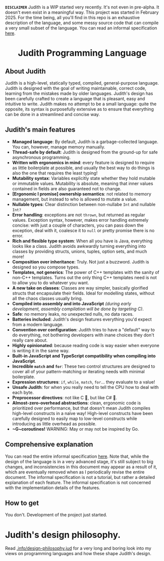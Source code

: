 **`DISCLAIMER`** Judith is a WIP started very recently. It's not even in pre-alpha. It doesn't even exist in a meaningful way. This project was started in February 2025. For the time being, all you'll find in this repo is an exhaustive description of the language, and some messy source code that can compile a very small subset of the language. You can read an informal specification [here](.info/spec.md).

<div align="center">
  <h1>Judith Programming Language</h1>
</div>

## About Judith
Judith is a high-level, statically typed, compiled, general-purpose language. Judith is designed with the goal of writing maintainable, correct code, learning from the mistakes made by older languages. Judith's design has been carefully crafted to create a language that is pleasant, easy and intuitive to write. Judith makes no attempt to be a small language: quite the opposite, its syntax is purposefully extensive as to ensure that everything can be done in a streamlined and concise way.

## Judith's main features

- **Managed language**: By default, Judith is a garbage-collected language. You can, however, manage memory manually.
- **Thread-safe by default**: Judith is designed from the ground-up for safe asynchronous programming.
- **Written with ergonomics in mind**: every feature is designed to require as little boilerplate at possible, and usually the best way to do things is also the one that requires the least typing!
- **Mutability syntax**: Variables explicitly state whether they hold mutable or immutable values. Mutability is absolute, meaning that inner values contained in fields are also guaranteed not to change.
- **[Ergonomic I promise] ownership semantics**: not related to memory management, but instead to who is allowed to mutate a value.
- **Nullable types**: Clear distinction between non-nullabe `Int` and nullable `Int?`
- **Error handling**: exceptions are not `thrown`, but returned as regular values. Exception syntax, however, makes error handling extremely concise: with just a couple of characters, you can pass down the exception, deal with it, coalesce it to `null` or pretty promise there is no error.
- **Rich and flexible type system**: When all you have is Java, everything looks like a class. Judith avoids awkwardly turning everything into classes by providing structs, unions, tuples, option sets, and much more!
- **Composition over inheritance**: Truly. Not just a buzzword. Judith is designed so you compose types.
- **Templates, not generics**: The power of C++ templates with the sanity of non-C++ templates. Turns out the only thing C++ templates need is not to allow you to do whatever you want.
- **A new take on classes**: Classes are way simpler, basically glorified structs that encapsulate their fields. Ideal for modelling states, without all the chaos classes usually bring.
- **Compiled into assembly and into JavaScript** _(during early development, assembly compilation will be done by targeting C)_.
- **Safe**: no memory leaks, no unexpected nulls, no data races.
- **Batteries included**: Judith's design features everything you'd expect from a modern language.
- **Convention over configuration**: Judith tries to have a "default" way to do everything, not bothering developers with inane choices they don't really care about.
- **Highly opinionated**: because reading code is way easier when everyone is writing it in the same way.
- **Built-in JavaScript and TypeScript compatibility when compiling into JavaScript**.
- **Incredible `match` and `for`**: These two control structures are designed to cover all of your pattern-matching or iterating needs with minimal boilerplate.
- **Expression structures**: `if`, `while`, `match`, `for`... they evaluate to a value!
- **Unsafe Judith**: for when you really need to tell the CPU how to deal with each byte.
- **Preprocessor directives**: not like C 🤮, but like C# 🥰.
- **Almost-zero-overhead abstractions**: clean, ergonomic code is prioritized over performance, but that doesn't mean Judith compiles high-level constructs in a naïve way! High-level constructs have been carefully designed to easily map to low-level constructs while introducing as little overhead as possible.
- **~G~coroutines!** WARNING: May or may not be inspired by Go.

## Comprehensive explanation
You can read the entire informal specification [here](.info/spec.md). Note that, while the design of the language is in a very advanced stage, it's still subject to big changes, and inconsistencies in this document may appear as a result of it, which are eventually removed when as I periodically revise the entire document. The informal specification is not a tutorial, but rather a detailed explanation of each feature. The informal specification is not concerned with the implementation details of the features.

## How to get
You don't. Development of the project just started.

# Judith's design philosophy.
Read [.info/design-philosophy.jud](.info/design-philosophy.md) for a very long and boring look into my views on programming languages and how these shape Judith's design.
